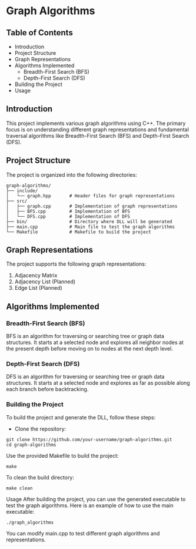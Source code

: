 # Graph Algorithms
## Table of Contents
- Introduction
- Project Structure
- Graph Representations
- Algorithms Implemented
  - Breadth-First Search (BFS)
  - Depth-First Search (DFS)
- Building the Project
- Usage

## Introduction
This project implements various graph algorithms using C++. The primary focus is on understanding different graph representations and fundamental traversal algorithms like Breadth-First Search (BFS) and Depth-First Search (DFS).

## Project Structure
The project is organized into the following directories:
```
graph-algorithms/
├── include/
│   └── graph.hpp       # Header files for graph representations
├── src/
│   ├── graph.cpp       # Implementation of graph representations
│   ├── BFS.cpp         # Implementation of BFS
│   └── DFS.cpp         # Implementation of DFS
├── bin/                # Directory where DLL will be generated
├── main.cpp            # Main file to test the graph algorithms
└── Makefile            # Makefile to build the project
```
## Graph Representations
The project supports the following graph representations:

1. Adjacency Matrix
2. Adjacency List (Planned)
3. Edge List (Planned)

## Algorithms Implemented
### Breadth-First Search (BFS)
BFS is an algorithm for traversing or searching tree or graph data structures. It starts at a selected node and explores all neighbor nodes at the present depth before moving on to nodes at the next depth level.

### Depth-First Search (DFS)
DFS is an algorithm for traversing or searching tree or graph data structures. It starts at a selected node and explores as far as possible along each branch before backtracking.

### Building the Project
To build the project and generate the DLL, follow these steps:

- Clone the repository:
```
git clone https://github.com/your-username/graph-algorithms.git
cd graph-algorithms
```

Use the provided Makefile to build the project:
```
make
```
To clean the build directory:
```
make clean
```

Usage
After building the project, you can use the generated executable to test the graph algorithms. Here is an example of how to use the main executable:

```
./graph_algorithms
```
You can modify main.cpp to test different graph algorithms and representations.